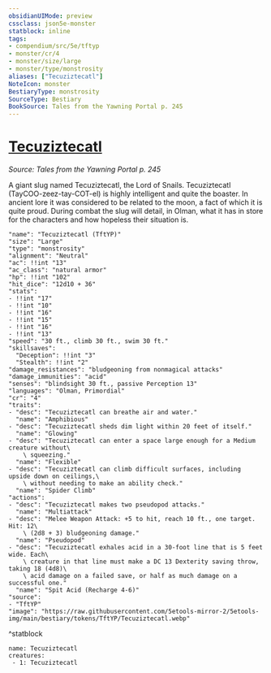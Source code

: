 ```yaml
---
obsidianUIMode: preview
cssclass: json5e-monster
statblock: inline
tags:
- compendium/src/5e/tftyp
- monster/cr/4
- monster/size/large
- monster/type/monstrosity
aliases: ["Tecuziztecatl"]
NoteIcon: monster
BestiaryType: monstrosity
SourceType: Bestiary
BookSource: Tales from the Yawning Portal p. 245
---
```

# [Tecuziztecatl](2-Mechanics\CLI\bestiary\npc/tecuziztecatl-tftyp.md)
*Source: Tales from the Yawning Portal p. 245*  

A giant slug named Tecuziztecatl, the Lord of Snails. Tecuziztecatl (TayCOO-zeez-tay-COT-el) is highly intelligent and quite the boaster. In ancient lore it was considered to be related to the moon, a fact of which it is quite proud. During combat the slug will detail, in Olman, what it has in store for the characters and how hopeless their situation is.

```statblock
"name": "Tecuziztecatl (TftYP)"
"size": "Large"
"type": "monstrosity"
"alignment": "Neutral"
"ac": !!int "13"
"ac_class": "natural armor"
"hp": !!int "102"
"hit_dice": "12d10 + 36"
"stats":
- !!int "17"
- !!int "10"
- !!int "16"
- !!int "15"
- !!int "16"
- !!int "13"
"speed": "30 ft., climb 30 ft., swim 30 ft."
"skillsaves":
  "Deception": !!int "3"
  "Stealth": !!int "2"
"damage_resistances": "bludgeoning from nonmagical attacks"
"damage_immunities": "acid"
"senses": "blindsight 30 ft., passive Perception 13"
"languages": "Olman, Primordial"
"cr": "4"
"traits":
- "desc": "Tecuziztecatl can breathe air and water."
  "name": "Amphibious"
- "desc": "Tecuziztecatl sheds dim light within 20 feet of itself."
  "name": "Glowing"
- "desc": "Tecuziztecatl can enter a space large enough for a Medium creature without\
    \ squeezing."
  "name": "Flexible"
- "desc": "Tecuziztecatl can climb difficult surfaces, including upside down on ceilings,\
    \ without needing to make an ability check."
  "name": "Spider Climb"
"actions":
- "desc": "Tecuziztecatl makes two pseudopod attacks."
  "name": "Multiattack"
- "desc": "Melee Weapon Attack: +5 to hit, reach 10 ft., one target. Hit: 12\
    \ (2d8 + 3) bludgeoning damage."
  "name": "Pseudopod"
- "desc": "Tecuziztecatl exhales acid in a 30-foot line that is 5 feet wide. Each\
    \ creature in that line must make a DC 13 Dexterity saving throw, taking 18 (4d8)\
    \ acid damage on a failed save, or half as much damage on a successful one."
  "name": "Spit Acid (Recharge 4-6)"
"source":
- "TftYP"
"image": "https://raw.githubusercontent.com/5etools-mirror-2/5etools-img/main/bestiary/tokens/TftYP/Tecuziztecatl.webp"
```
^statblock

```encounter-table
name: Tecuziztecatl
creatures:
 - 1: Tecuziztecatl
```
